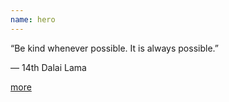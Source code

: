 ```yaml
---
name: hero
---
```


“Be kind whenever possible. It is always possible.”

― 14th Dalai Lama

[more](./content)
